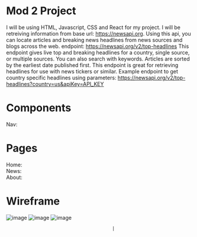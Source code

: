 # Mod 2 Project 
I will be using HTML, Javascript, CSS and React for my project.
I will be retreiving information from base url: https://newsapi.org.
Using this api, you can locate articles and breaking news headlines from news sources and blogs across the web.
endpoint: https://newsapi.org/v2/top-headlines
This endpoint gives live top and breaking headlines for a country, single source, or multiple sources. You can also search with keywords. Articles are sorted by the earliest date published first. This endpoint is great for retrieving headlines for use with news tickers or similar.
Example endpoint to get country specific headlines using parameters: https://newsapi.org/v2/top-headlines?country=us&apiKey=API_KEY
<br>
# Components
Nav:
<br>
# Pages
Home:
<br>
News:
<br>
About:

# Wireframe 

![image](https://github.com/chantuff/Mod2Project/assets/78155828/7c770548-8937-459b-a049-86ec99e9b77b)
![image](https://github.com/chantuff/Mod2Project/assets/78155828/4d63cd45-ce8a-4399-87a8-cb1c94cfee73)
![image](https://github.com/chantuff/Mod2Project/assets/78155828/7edf2a9a-fd70-4cbf-aebf-2fccbf79a173)



                                            |







